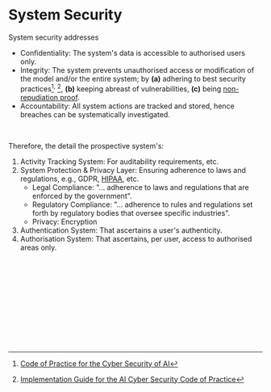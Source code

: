 # System Security

System security addresses

* Confidentiality: The system's data is accessible to authorised users only.
* Integrity: The system prevents unauthorised access or modification of the model and/or the entire system; by <b>(a)</b> adhering to best security practices[^code]<sup>,</sup> [^implementation], <b>(b)</b> keeping abreast of vulnerabilities, <b>&lpar;c&rpar;</b> being <a href="https://assets.publishing.service.gov.uk/government/uploads/system/uploads/attachment_data/file/742064/RIPA_Part_III_Code_of_Practice.pdf" target="_blank" title="Section 2.4">non-repudiation proof</a>.
* Accountability: All system actions are tracked and stored, hence breaches can be systematically investigated.

<br>

Therefore, the detail the prospective system's:

1. Activity Tracking System: For auditability requirements, etc.
2. System Protection & Privacy Layer: Ensuring adherence to laws and regulations, e.g., GDPR, <a href="https://www.cdc.gov/phlp/php/resources/health-insurance-portability-and-accountability-act-of-1996-hipaa.html" target="_blank">HIPAA</a>, etc.
   * Legal Compliance: "… adherence to laws and regulations that are enforced by the government".
   * Regulatory Compliance: "… adherence to rules and regulations set forth by regulatory bodies that oversee specific industries".
   * Privacy: Encryption
3. Authentication System: That ascertains a user's authenticity.
4. Authorisation System: That ascertains, per user, access to authorised areas only.


<br>
<br>

<br>
<br>

<br>
<br>

<br>
<br>

[^code]: <a href="https://www.gov.uk/government/publications/ai-cyber-security-code-of-practice/code-of-practice-for-the-cyber-security-of-ai" target="_blank">Code of Practice for the Cyber Security of AI</a>
[^implementation]: <a href="https://assets.publishing.service.gov.uk/media/679cae441d14e76535afb630/Implementation_Guide_for_the_AI_Cyber_Security_Code_of_Practice.pdf" target="_blank">Implementation Guide for the AI Cyber Security Code of Practice</a>

<br>
<br>
